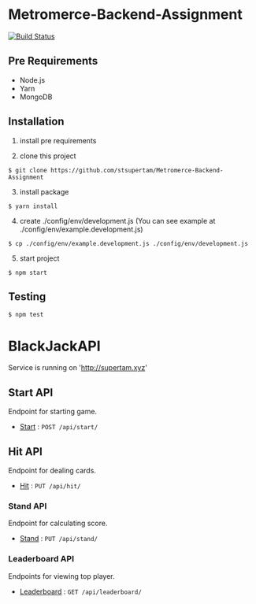 # Metromerce-Backend-Assignment

[![Build Status](https://travis-ci.org/stsupertam/Metromerce-Backend-Assignment.svg?branch=master)](https://travis-ci.org/stsupertam/Metromerce-Backend-Assignment)

## Pre Requirements
- Node.js
- Yarn
- MongoDB


## Installation

1. install pre requirements

2. clone this project
  ```
  $ git clone https://github.com/stsupertam/Metromerce-Backend-Assignment
  ```

3. install package
  ```
  $ yarn install
  ```
  
4. create ./config/env/development.js (You can see example at ./config/env/example.development.js)
  ```
  $ cp ./config/env/example.development.js ./config/env/development.js
  ```
  
5. start project
  ```
  $ npm start
  ```

## Testing

  ```
  $ npm test
  ```
  
# BlackJackAPI

Service is running on 'http://supertam.xyz'

## Start API

Endpoint for starting game.
* [Start](documents/start.md) : `POST /api/start/`

## Hit API

Endpoint for dealing cards.

* [Hit](documents/hit.md) : `PUT /api/hit/`

### Stand API

Endpoint for calculating score.

* [Stand](documents/stand.md) : `PUT /api/stand/`

### Leaderboard API

Endpoints for viewing top player.

* [Leaderboard](documents/leaderboard.md) : `GET /api/leaderboard/`

